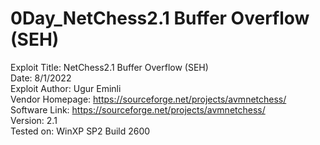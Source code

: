 # 0Day_NetChess2.1 Buffer Overflow (SEH)
Exploit Title: NetChess2.1 Buffer Overflow (SEH) <br>
Date: 8/1/2022<br>
Exploit Author: Ugur Eminli<br>
Vendor Homepage: https://sourceforge.net/projects/avmnetchess/<br>
Software Link: https://sourceforge.net/projects/avmnetchess/<br>
Version: 2.1<br>
Tested on: WinXP SP2 Build 2600
